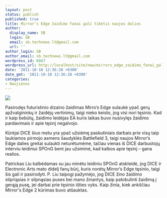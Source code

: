 ```yaml
---
layout: post
status: publish
published: true
title: Mirror‘s Edge žaidimo fanai gali tikėtis naujos dalies
author:
  display_name: SB
  login: SB
  email: sb.technews.lt@gmail.com
  url: ''
author_login: SB
author_email: sb.technews.lt@gmail.com
wordpress_id: 6047
wordpress_url: http://localhost/site/new/mirrors_edge_zaidimo_fanai_gali_tiketis_naujos_dalies/
date: '2011-10-10 12:36:28 +0300'
date_gmt: '2011-10-10 12:36:28 +0300'
categories:
- Naujienos
---
```

<div class="imgright"><img src="http://technews.lt/upload/2189_mirror_s_edge_231.jpg"  /></div>
<p>Pasirodęs futuristinio dizaino žaidimas Mirro‘s Edge sulaukė ypač gerų apžvalgininkų ir žaidėjų vertinimų, taigi nieko keisto, jog visi nori tęsinio. Kad ir kaip bebūtų, žaidimo leidėjas EA kuris laikas buvo nusivylęs žaidimo pardavimais ir apie tęsinį negalvojo.</p>
<p>Kūrėjai DICE šiuo metu yra ypač užsiėmę paskutiniais darbais prie visų taip laukiamos pirmojo asmens šaudyklės Battlefield 3, taigi naujos Mirror‘s Edge dalies greitai sulaukti neturėtumėme, tačiau vienas iš DICE darbuotojų interviu leidiniui SPOnG bent jau užsiminė, kad kalbos apie tęsinį – gana realios.</p>
<p>Patrickas Liu kalbėdamas su jau minėtu leidiniu SPOnG atskleidė, jog DICE ir Electronic Arts mato didelį fanų būrį, kuris norėtų Mirror‘s Edge tęsinio, taigi šis gali ir pasirodyti. P. Liu taipogi pažymėjo, jog DICE žino žaidimo stipriąsias ir silpnąsias puses bei mano žinantys, kaip patobulinti žaidimą į gerąją pusę, jei darbai prie tęsinio išties vyks. Kaip žinia, kiek ankščiau Mirror's Edge 2 kūrimas buvo atšauktas.</p>
